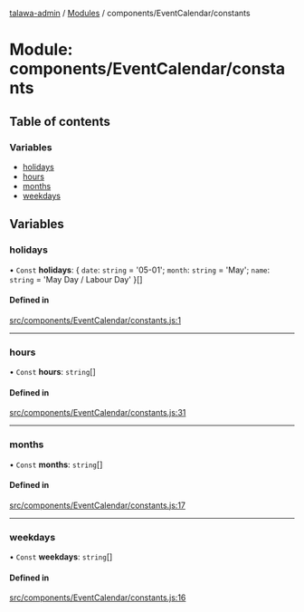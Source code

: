 [talawa-admin](../README.md) / [Modules](../modules.md) / components/EventCalendar/constants

# Module: components/EventCalendar/constants

## Table of contents

### Variables

- [holidays](components_EventCalendar_constants.md#holidays)
- [hours](components_EventCalendar_constants.md#hours)
- [months](components_EventCalendar_constants.md#months)
- [weekdays](components_EventCalendar_constants.md#weekdays)

## Variables

### holidays

• `Const` **holidays**: \{ `date`: `string` = '05-01'; `month`: `string` = 'May'; `name`: `string` = 'May Day / Labour Day' \}[]

#### Defined in

[src/components/EventCalendar/constants.js:1](https://github.com/pranshugupta54/talawa-admin/blob/2da9090/src/components/EventCalendar/constants.js#L1)

___

### hours

• `Const` **hours**: `string`[]

#### Defined in

[src/components/EventCalendar/constants.js:31](https://github.com/pranshugupta54/talawa-admin/blob/2da9090/src/components/EventCalendar/constants.js#L31)

___

### months

• `Const` **months**: `string`[]

#### Defined in

[src/components/EventCalendar/constants.js:17](https://github.com/pranshugupta54/talawa-admin/blob/2da9090/src/components/EventCalendar/constants.js#L17)

___

### weekdays

• `Const` **weekdays**: `string`[]

#### Defined in

[src/components/EventCalendar/constants.js:16](https://github.com/pranshugupta54/talawa-admin/blob/2da9090/src/components/EventCalendar/constants.js#L16)

